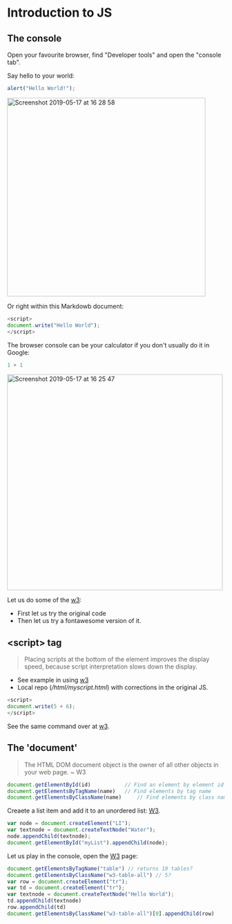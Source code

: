 # Introduction to JS

## The console
Open your favourite browser, find "Developer tools" and open the "console tab".

Say hello to your world:

```javascript
alert("Hello World!");
```

<img width="459" alt="Screenshot 2019-05-17 at 16 28 58" src="https://user-images.githubusercontent.com/408568/57938823-e4d92200-78c0-11e9-9a42-8a4c1b86f451.png">

Or right within this Markdowb document:
```javascript
<script>
document.write("Hello World");
</script>
```
<script>
document.write("Hello World");
</script>

The browser console can be your calculator if you don't usually do it in Google:

```javascript
1 + 1
```

<img width="499" alt="Screenshot 2019-05-17 at 16 25 47" src="https://user-images.githubusercontent.com/408568/57938639-7ac07d00-78c0-11e9-9bd8-10fd540b32ba.png">

Let us do some of the [w3](https://www.w3schools.com/js/js_intro.asp):

* First let us try the original code
* Then let us try a fontawesome version of it.

## \<script> tag
> Placing scripts at the bottom of the <body> element improves the display speed, because script interpretation slows down the display.

- See example in using [w3](https://www.w3schools.com/js/tryit.asp?filename=tryjs_whereto_body) 
- Local repo (*/html/myscript.html*) with corrections in the original JS.

```javascript
<script>
document.write(5 + 6);
</script>
```
<script>
document.write(5 + 6);
</script>

See the same command over at [w3](https://www.w3schools.com/js/tryit.asp?filename=tryjs_output_write).

## The 'document'
> The HTML DOM document object is the owner of all other objects in your web page. ~ W3

```javascript
document.getElementById(id)	          // Find an element by element id
document.getElementsByTagName(name)	  // Find elements by tag name
document.getElementsByClassName(name)     // Find elements by class name
```
Creaete a list item and add it to an unordered list: [W3](https://www.w3schools.com/jsref/tryit.asp?filename=tryjsref_node_appendchild).

```javascript
var node = document.createElement("LI");
var textnode = document.createTextNode("Water");
node.appendChild(textnode);
document.getElementById("myList").appendChild(node);
```

Let us play in the console, open the [W3](https://www.w3schools.com/js/js_htmldom_document.asp) page:

```javascript
document.getElementsByTagName("table") // returns 10 tables?
document.getElementsByClassName("w3-table-all") // 5?
var row = document.createElement("tr");
var td = document.createElement("tr");
var textnode = document.createTextNode("Hello World");
td.appendChild(textnode)
row.appendChild(td)
document.getElementsByClassName("w3-table-all")[0].appendChild(row)

```